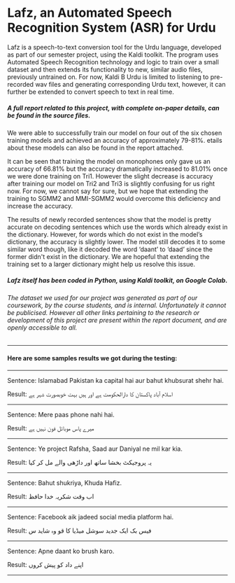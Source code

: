 # Lafz, an Automated Speech Recognition System  (ASR) for Urdu
Lafz is a speech-to-text conversion tool for the Urdu language, developed as part of our semester project, using the Kaldi toolkit. The program uses Automated Speech Recognition technology and logic to train over a small dataset and then extends its functionality to new, similar audio files, previously untrained on. For now, Kaldi B Urdu is limited to listening to pre-recorded wav files and generating corresponding Urdu text, however, it can further be extended to convert speech to text in real time.

##### A full report related to this project, with complete on-paper details, can be found in the source files.

We were able to successfully train our model on four out of the six chosen training models and achieved an accuracy of approximately 79-81%. etails about these models can also be found in the report attached.

It can be seen that training the model on monophones only gave us an accuracy of 66.81% but the accuracy dramatically increased to 81.01% once we were done training on Tri1. However the slight decrease is accuracy after training our model on Tri2 and Tri3 is slightly confusing for us right now. For now, we cannot say for sure, but we hope that extending the training to SGMM2 and MMI-SGMM2 would overcome this deficiency and increase the accuracy.

The results of newly recorded sentences show that the model is pretty accurate on decoding sentences which use the words which already exist in the dictionary. However, for words which do not exist in the model’s dictionary, the accuracy is slightly lower. The model still decodes it to some similar word though, like it decoded the word ‘daant’ to ‘daad’ since the former didn't exist in the dictionary. We are hopeful that extending the training set to a larger dictionary might help us resolve this issue.

##### Lafz itself has been coded in Python, using Kaldi toolkit, on Google Colab.

###### The dataset we used for our project was generated as part of our coursework, by the course students, and is internal. Unfortunately it cannot be publicised. However all other links pertaining to the research or development of this project are present within the report document, and are openly accessible to all.

_________________________________________________________________________________________________________________________________________________________________________

#### Here are some samples results we got during the testing:

-----------------------------------------------------------------------------------------------------------------------------------------------------------------------

Sentence: Islamabad Pakistan ka capital hai aur bahut khubsurat shehr hai.

Result:       اسلام آباد پاکستان کا دارالحکومت ہے اور ہیں بہت خوبصورت شہر ہے

-----------------------------------------------------------------------------------------------------------------------------------------------------------------------

Sentence: Mere paas phone nahi hai.

Result:       میرے پاس موبائل فون نہیں ہے

-----------------------------------------------------------------------------------------------------------------------------------------------------------------------

Sentence: Ye project Rafsha, Saad aur Daniyal ne mil kar kia.

Result:       یہ پروجیکٹ بخشا ساتھ اور داڑھی والے مل کر کیا

-----------------------------------------------------------------------------------------------------------------------------------------------------------------------

Sentence: Bahut shukriya, Khuda Hafiz.

Result:       اب وقت شکریہ خدا حافظ

-----------------------------------------------------------------------------------------------------------------------------------------------------------------------

Sentence: Facebook aik jadeed social media platform hai.

Result:       فیس بک ایک جدید سوشل میڈیا کا قو وہ شاید س

-----------------------------------------------------------------------------------------------------------------------------------------------------------------------

Sentence: Apne daant ko brush karo.

Result:       اپنے داد کو پیش کروں

-----------------------------------------------------------------------------------------------------------------------------------------------------------------------
